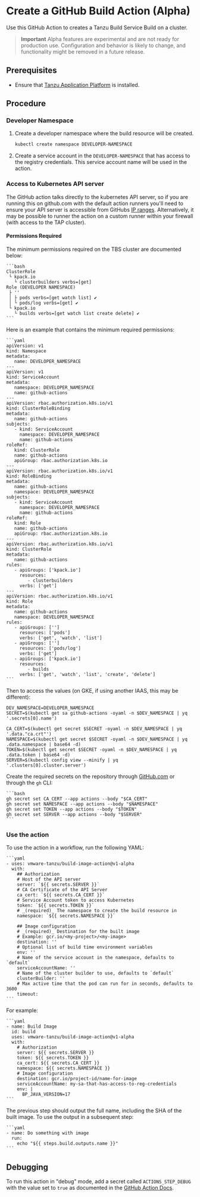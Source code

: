 # Create a GitHub Build Action (Alpha)

Use this GitHub Action to creates a Tanzu Build Service Build on a cluster.

> **Important** Alpha features are experimental and are not ready for production use. Configuration
> and behavior is likely to change, and functionality might be removed in a future release.

## Prerequisites

- Ensure that [Tanzu Application Platform](../install-intro.hbs.md) is installed.

## Procedure

### Developer Namespace

1. Create a developer namespace where the build resource will be created.

    ```bash
    kubectl create namespace DEVELOPER-NAMESPACE
    ```

2. Create a service account in the `DEVELOPER-NAMESPACE` that has access to the registry credentials. This service
   account name will be used in the action.

### Access to Kubernetes API server

The GitHub action talks directly to the kubernetes API server, so if you are running this on github.com with the default
action runners
you'll need to ensure your API server is accessible from
GitHubs [IP ranges](https://docs.github.com/en/authentication/keeping-your-account-and-data-secure/about-githubs-ip-addresses).
Alternatively, it may be possible to runner the action on a custom runner within your firewall (with access to the TAP
cluster).

#### Permissions Required

The minimum permissions required on the TBS cluster are documented below:

    ```bash
    ClusterRole
     └ kpack.io
       └ clusterbuilders verbs=[get]
    Role (DEVELOPER NAMESPACE)
     ├ ''
     │ ├ pods verbs=[get watch list] ✔
     │ └ pods/log verbs=[get] ✔
     └ kpack.io
       └ builds verbs=[get watch list create delete] ✔
    ```

Here is an example that contains the minimum required permissions:

    ```yaml
    apiVersion: v1
    kind: Namespace
    metadata:
       name: DEVELOPER_NAMESPACE
    ---
    apiVersion: v1
    kind: ServiceAccount
    metadata:
       namespace: DEVELOPER_NAMESPACE
       name: github-actions
    ---
    apiVersion: rbac.authorization.k8s.io/v1
    kind: ClusterRoleBinding
    metadata:
       name: github-actions
    subjects:
       - kind: ServiceAccount
         namespace: DEVELOPER_NAMESPACE
         name: github-actions
    roleRef:
       kind: ClusterRole
       name: github-actions
       apiGroup: rbac.authorization.k8s.io
    ---
    apiVersion: rbac.authorization.k8s.io/v1
    kind: RoleBinding
    metadata:
       name: github-actions
       namespace: DEVELOPER_NAMESPACE
    subjects:
       - kind: ServiceAccount
         namespace: DEVELOPER_NAMESPACE
         name: github-actions
    roleRef:
       kind: Role
       name: github-actions
       apiGroup: rbac.authorization.k8s.io
    ---
    apiVersion: rbac.authorization.k8s.io/v1
    kind: ClusterRole
    metadata:
       name: github-actions
    rules:
       - apiGroups: ['kpack.io']
         resources:
            - clusterbuilders
         verbs: ['get']
    ---
    apiVersion: rbac.authorization.k8s.io/v1
    kind: Role
    metadata:
       name: github-actions
       namespace: DEVELOPER_NAMESPACE
    rules:
       - apiGroups: ['']
         resources: ['pods']
         verbs: ['get', 'watch', 'list']
       - apiGroups: ['']
         resources: ['pods/log']
         verbs: ['get']
       - apiGroups: ['kpack.io']
         resources:
            - builds
         verbs: ['get', 'watch', 'list', 'create', 'delete']
    ```

Then to access the values (on GKE, if using another IAAS, this may be different):

```
DEV_NAMESPACE=DEVELOPER_NAMESPACE
SECRET=$(kubectl get sa github-actions -oyaml -n $DEV_NAMESPACE | yq '.secrets[0].name')

CA_CERT=$(kubectl get secret $SECRET -oyaml -n $DEV_NAMESPACE | yq '.data."ca.crt"')
NAMESPACE=$(kubectl get secret $SECRET -oyaml -n $DEV_NAMESPACE | yq .data.namespace | base64 -d)
TOKEN=$(kubectl get secret $SECRET -oyaml -n $DEV_NAMESPACE | yq .data.token | base64 -d)
SERVER=$(kubectl config view --minify | yq '.clusters[0].cluster.server')
```

Create the required secrets on the repository
through [GitHub.com](https://docs.github.com/en/actions/security-guides/encrypted-secrets#creating-encrypted-secrets-for-a-repository)
or through the `gh` CLI:

    ```bash
    gh secret set CA_CERT --app actions --body "$CA_CERT"
    gh secret set NAMESPACE --app actions --body "$NAMESPACE"
    gh secret set TOKEN --app actions --body "$TOKEN"
    gh secret set SERVER --app actions --body "$SERVER"
    ```

### Use the action

To use the action in a workflow, run the following YAML:

    ```yaml
    - uses: vmware-tanzu/build-image-action@v1-alpha
      with:
        ## Authorization
        # Host of the API server
        server: `${{ secrets.SERVER }}`
        # CA Certificate of the API Server
        ca_cert: `${{ secrets.CA_CERT }}`
        # Service Account token to access Kubernetes
        token: `${{ secrets.TOKEN }}`
        # _(required)_ The namespace to create the build resource in
        namespace: `${{ secrets.NAMESPACE }}`

        ## Image configuration
        # _(required)_ Destination for the built image
        # Example: gcr.io/<my-project>/<my-image>
        destination: ''
        # Optional list of build time environment variables
        env: ''
        # Name of the service account in the namespace, defaults to `default`
        serviceAccountName: ''
        # Name of the cluster builder to use, defaults to `default`
        clusterBuilder: ''
        # Max active time that the pod can run for in seconds, defaults to 3600
        timeout:
    ```

For example:

    ```yaml
    - name: Build Image
      id: build
      uses: vmware-tanzu/build-image-action@v1-alpha
      with:
        # Authorization
        server: ${{ secrets.SERVER }}
        token: ${{ secrets.TOKEN }}
        ca_cert: ${{ secrets.CA_CERT }}
        namespace: ${{ secrets.NAMESPACE }}
        # Image configuration
        destination: gcr.io/project-id/name-for-image
        serviceAccountName: my-sa-that-has-access-to-reg-credentials
        env: |
          BP_JAVA_VERSION=17
    ```

The previous step should output the full name, including the SHA of the built image. To use the output in a subsequent
step:

    ```yaml
    - name: Do something with image
      run:
        echo "${{ steps.build.outputs.name }}"
    ```

## Debugging

To run this action in "debug" mode, add a secret called `ACTIONS_STEP_DEBUG` with the value set to `true` as documented
in the [GitHub Action Docs](https://docs.github.com/en/actions/monitoring-and-troubleshooting-workflows/enabling-debug-logging).


